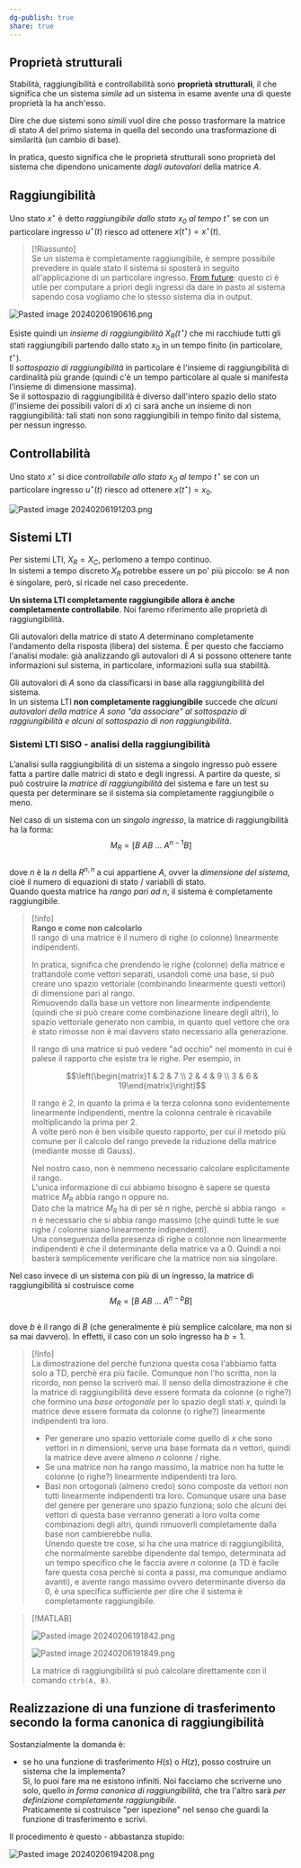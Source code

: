 ```yaml
---  
dg-publish: true  
share: true  
---  
```

## Proprietà strutturali   
Stabilità, raggiungibilità e controllabilità sono **proprietà strutturali**, il che significa che un sistema *simile* ad un sistema in esame avente una di queste proprietà la ha anch'esso.  
  
Dire che due sistemi sono *simili* vuol dire che posso trasformare la matrice di stato $A$ del primo sistema in quella del secondo una trasformazione di similarità (un cambio di base).   
  
In pratica, questo significa che le proprietà strutturali sono proprietà del sistema che dipendono unicamente *dagli autovalori* della matrice $A$.  
## Raggiungibilità  
Uno stato $x^\star$ è detto *raggiungibile dallo stato $x_0$ al tempo $t^\star$* se con un particolare ingresso $u^\star(t)$ riesco ad ottenere $x(t^\star)=x^\star(t)$.  
  
>[!Riassunto]  
>Se un sistema è completamente raggiungibile, è sempre possibile prevedere in quale stato il sistema si sposterà in seguito all'applicazione di un particolare ingresso. [From future](./TAR18.Retroazione%20statica%20dello%20stato.mdassegnazione-degli-autovalori-o-legge-di-controllo): questo ci è utile per computare a priori degli ingressi da dare in pasto al sistema sapendo cosa vogliamo che lo stesso sistema dia in output.  
  
  
![Pasted image 20240206190616.png](./img/Pasted%20image%2020240206190616.png)  
  
Esiste quindi un *insieme di raggiungibilità $X_R(t^\star)$* che mi racchiude tutti gli stati raggiungibili partendo dallo stato $x_0$ in un tempo finito (in particolare, $t^\star$).  
Il *sottospazio di raggiungibilità* in particolare è l'insieme di raggiungibilità di cardinalità più grande (quindi c'è un tempo particolare al quale si manifesta l'insieme di dimensione massima).  
Se il sottospazio di raggiungibilità è diverso dall'intero spazio dello stato (l'insieme dei possibili valori di $x$) ci sarà anche un insieme di non raggiungibilità: tali stati non sono raggiungibili in tempo finito dal sistema, per nessun ingresso.  
## Controllabilità  
Uno stato $x^\star$ si dice *controllabile allo stato $x_0$ al tempo $t^\star$* se con un particolare ingresso $u^\star(t)$ riesco ad ottenere $x(t^\star)=x_0$.  
  
![Pasted image 20240206191203.png](./img/Pasted%20image%2020240206191203.png)  
  
## Sistemi LTI  
Per sistemi LTI, $X_R=X_C$, perlomeno a tempo continuo.  
In sistemi a tempo discreto $X_R$ potrebbe essere un po' più piccolo: se $A$ non è singolare, però, si ricade nel caso precedente.  
  
**Un sistema LTI completamente raggiungibile allora è anche completamente controllabile**. Noi faremo riferimento alle proprietà di raggiungibilità.  
  
Gli autovalori della matrice di stato $A$ determinano completamente l'andamento della risposta (libera) del sistema. È per questo che facciamo l'analisi modale: già analizzando gli autovalori di $A$ si possono ottenere tante informazioni sul sistema, in particolare, informazioni sulla sua stabilità.  
  
Gli autovalori di $A$ sono da classificarsi in base alla raggiungibilità del sistema.  
In un sistema LTI **non completamente raggiungibile** succede che *alcuni autovalori della matrice $A$ sono "da associare" al sottospazio di raggiungibilità e alcuni al sottospazio di non raggiungibilità*.   
  
### Sistemi LTI SISO - analisi della raggiungibilità  
  
L’analisi sulla raggiungibilità di un sistema a singolo ingresso può essere fatta a partire dalle matrici di stato e degli ingressi. A partire da queste, si può costruire la *matrice di raggiungibilità* del sistema e fare un test su questa per determinare se il sistema sia completamente raggiungibile o meno.  
  
Nel caso di un sistema con un *singolo ingresso*, la matrice di raggiungibilità ha la forma:   
$$M_R = [B\ AB\ \dots\ A^{n-1}B]$$  
dove $n$ è la $n$ della $R^{n,n}$ a cui appartiene $A$, ovver la *dimensione del sistema*, cioè il numero di equazioni di stato / variabili di stato.  
Quando questa matrice ha *rango pari ad $n$*, il sistema è completamente raggiungibile.   
  
>[!info]  
>**Rango e come non calcolarlo**  
>Il rango di una matrice è il numero di righe (o colonne) linearmente indipendenti.  
>  
>In pratica, significa che prendendo le righe (colonne) della matrice e trattandole come vettori separati, usandoli come una base, si può creare uno spazio vettoriale (combinando linearmente questi vettori) di dimensione pari al rango.  
>Rimuovendo dalla base un vettore non linearmente indipendente (quindi che si può creare come combinazione lineare degli altri), lo spazio vettoriale generato non cambia, in quanto quel vettore che ora è stato rimosse non è mai davvero stato necessario alla generazione.  
>  
>Il rango di una matrice si può vedere "ad occhio" nel momento in cui è palese il rapporto che esiste tra le righe. Per esempio, in   
>  
>$$\left(\begin{matrix}1 & 2 & 7 \\ 2 & 4 & 9 \\ 3 & 6 & 19\end{matrix}\right)$$  
>  
>Il rango è $2$, in quanto la prima e la terza colonna sono evidentemente linearmente indipendenti, mentre la colonna centrale è ricavabile moltiplicando la prima per $2$.  
>A volte però non è ben visibile questo rapporto, per cui il metodo più comune per il calcolo del rango prevede la riduzione della matrice (mediante mosse di Gauss).  
>  
>Nel nostro caso, non è nemmeno necessario calcolare esplicitamente il rango.  
>L'unica informazione di cui abbiamo bisogno è sapere se questa matrice $M_R$ abbia rango $n$ oppure no.  
>Dato che la matrice $M_R$ ha di per sè $n$ righe, perchè si abbia rango $=n$ è necessario che si abbia rango massimo (che quindi tutte le sue righe / colonne siano linearmente indipendenti).  
>Una conseguenza della presenza di righe o colonne non linearmente indipendenti è che il determinante della matrice va a $0$. Quindi a noi basterà semplicemente verificare che la matrice non sia singolare.  
  
Nel caso invece di un sistema con più di un ingresso, la matrice di raggiungibilità si costruisce come   
$$M_R = [B\ AB\ \dots\ A^{n-b}B]$$  
dove $b$ è il rango di $B$ (che generalmente è più semplice calcolare, ma non si sa mai davvero). In effetti, il caso con un solo ingresso ha $b=1$.  
  
>[!Info]  
>La dimostrazione del perchè funziona questa cosa l'abbiamo fatta solo a TD, perchè era più facile. Comunque non l'ho scritta, non la ricordo, non penso la scriverò mai. Il senso della dimostrazione è che la matrice di raggiungibilità deve essere formata da colonne (o righe?) che formino una *base ortogonale* per lo spazio degli stati $x$, quindi la matrice deve essere formata da colonne (o righe?) linearmente indipendenti tra loro.   
>- Per generare uno spazio vettoriale come quello di $x$ che sono vettori in $n$ dimensioni, serve una base formata da $n$ vettori, quindi la matrice deve avere almeno $n$ colonne / righe.  
>- Se una matrice non ha rango massimo, la matrice non ha tutte le colonne (o righe?) linearmente indipendenti tra loro.  
>- Basi non ortogonali (almeno credo) sono composte da vettori non tutti linearmente indipendenti tra loro. Comunque usare una base del genere per generare uno spazio funziona; solo che alcuni dei vettori di questa base verranno generati a loro volta come combinazioni degli altri, quindi rimuoverli completamente dalla base non cambierebbe nulla.  
>Unendo queste tre cose, si ha che una matrice di raggiungibilità, che normalmente sarebbe dipendente dal tempo, determinata ad un tempo specifico che le faccia avere $n$ colonne (a TD è facile fare questa cosa perchè si conta a passi, ma comunque andiamo avanti), e avente rango massimo ovvero determinante diverso da $0$, è una specifica sufficiente per dire che il sistema è completamente raggiungibile.  
  
  
> [!MATLAB]  
>   
> ![Pasted image 20240206191842.png](./img/Pasted%20image%2020240206191842.png)  
>   
> ![Pasted image 20240206191849.png](./img/Pasted%20image%2020240206191849.png)  
>   
> La matrice di raggiungibilità si può calcolare direttamente con il comando `ctrb(A, B)`.  
  
## Realizzazione di una funzione di trasferimento secondo la forma canonica di raggiungibilità  
Sostanzialmente la domanda è:  
- se ho una funzione di trasferimento $H(s)$ o $H(z)$, posso costruire un sistema che la implementa?  
Sì, lo puoi fare ma ne esistono infiniti. Noi facciamo che scriverne uno solo, quello *in forma canonica di raggiungibilità*, che tra l'altro sarà *per definizione completamente raggiungibile*.  
Praticamente si costruisce "per ispezione" nel senso che guardi la funzione di trasferimento e scrivi.  
  
Il procedimento è questo - abbastanza stupido:  
  
![Pasted image 20240206194208.png](./img/Pasted%20image%2020240206194208.png)  
